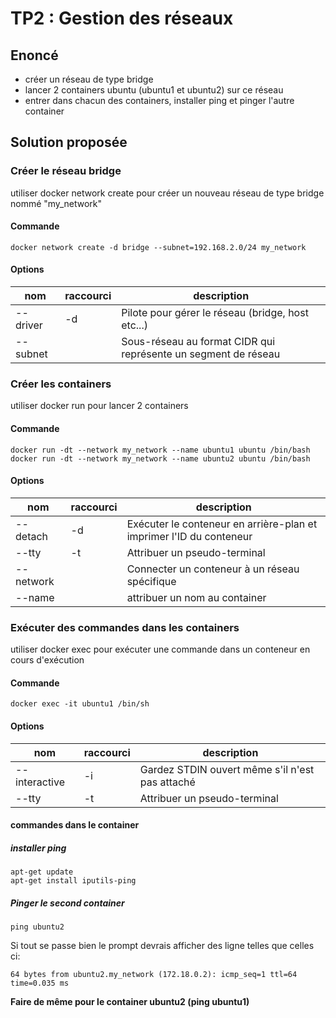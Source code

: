 # TP2 : Gestion des réseaux

## Enoncé
- créer un réseau de type bridge
- lancer 2 containers ubuntu (ubuntu1 et ubuntu2) sur ce réseau
- entrer dans chacun des containers, installer ping et pinger l'autre container

## Solution proposée
### Créer le réseau bridge
utiliser docker network create pour créer un nouveau réseau
de type bridge nommé "my_network"
#### Commande
```shell
docker network create -d bridge --subnet=192.168.2.0/24 my_network
```
#### Options
| nom      | raccourci | description                                                    |
|----------|-----------|----------------------------------------------------------------|
| --driver | -d        | Pilote pour gérer le réseau (bridge, host etc...)              |
| --subnet |           | Sous-réseau au format CIDR qui représente un segment de réseau |

### Créer les containers
utiliser docker run pour lancer 2 containers
#### Commande
```shell
docker run -dt --network my_network --name ubuntu1 ubuntu /bin/bash
docker run -dt --network my_network --name ubuntu2 ubuntu /bin/bash
```
#### Options
| nom       | raccourci | description                                                         |
|-----------|-----------|---------------------------------------------------------------------|
| --detach  | -d        | Exécuter le conteneur en arrière-plan et imprimer l'ID du conteneur |
| --tty     | -t        | Attribuer un pseudo-terminal                                        |
| --network |           | Connecter un conteneur à un réseau spécifique                       |
| --name    |           | attribuer un nom au container                                       |

### Exécuter des commandes dans les containers
utiliser docker exec pour exécuter une commande dans un conteneur en cours d'exécution
#### Commande
```shell
docker exec -it ubuntu1 /bin/sh
```
#### Options
| nom           | raccourci | description                                     |
|---------------|-----------|-------------------------------------------------|
| --interactive | -i        | Gardez STDIN ouvert même s'il n'est pas attaché |
| --tty         | -t        | Attribuer un pseudo-terminal                    |

#### commandes dans le container
##### installer ping
```shell
apt-get update
apt-get install iputils-ping
```
##### Pinger le second container
```shell
ping ubuntu2
```
Si tout se passe bien le prompt devrais afficher des ligne telles que celles ci:
```
64 bytes from ubuntu2.my_network (172.18.0.2): icmp_seq=1 ttl=64 time=0.035 ms
```

**Faire de même pour le container ubuntu2 (ping ubuntu1)**